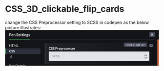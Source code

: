 # CSS_3D_clickable_flip_cards
change the CSS Preprocessor setting to SCSS in codepen as the below picture illustrates:
![alt text](https://github.com/salim-2/CSS_3D_clickable_flip_cards/blob/main/settings.png?raw=true)
